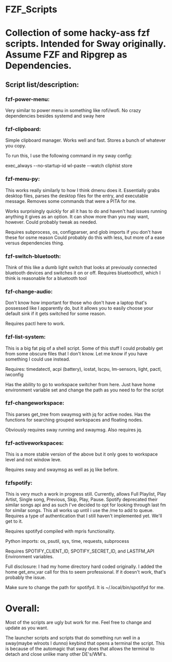 # FZF_Scripts

# Collection of some hacky-ass fzf scripts. Intended for Sway originally. Assume FZF and Ripgrep as Dependencies.

## Script list/description:

### fzf-power-menu:

Very similar to power menu in something like rofi/wofi. No crazy dependencies besides systemd and sway here

### fzf-clipboard:

Simple clipboard manager. Works well and fast. Stores a bunch of whatever you copy.

To run this, I use the following command in my sway config:

exec_always --no-startup-id wl-paste --watch cliphist store

### fzf-menu-py:

This works really similarly to how I think dmenu does it. Essentially grabs desktop files,
parses the desktop files for the entry, and executable message. Removes some  commands that were a
PITA for me. 

Works surprisingly quickly for all it has to do and haven't had issues running anything it gives
as an option. It can show more than you may want, however. Could probably tweak as needed.

Requires subprocess, os, configparser, and glob imports if you don't have these for osme reason
Could probably do this with less, but more of a ease versus dependencies thing.

### fzf-switch-bluetooth:

Think of this like a dumb light switch that looks at previously connected bluetooth devices
and switches it on or off. Requires bluetoothctl, which I think is reasonable for a 
bluetooth tool

### fzf-change-audio:

Don't know how important for those who don't have a laptop that's possessed like I apparently
do, but it allows you to easily choose your default sink if it gets switched for some reason.

Requires pactl here to work.

### fzf-list-system:

This is a big fat pig of a shell script. Some of this stuff I could probably get from some 
obscure files that I don't know. Let me know if you have something I could use instead.

Requires: timedatectl, acpi (battery), iostat, lscpu, lm-sensors, light, pactl, iwconfig

Has the ability to go to workspace switcher from here. Just have home environment variable set
and change the path as you need to for the script

###  fzf-changeworkspace:

This parses get_tree from swaymsg with jq for active nodes. Has the functions for searching grouped
workspaces and floating nodes.

Obviously requires sway running and swaymsg. Also requires jq.

### fzf-activeworkspaces:

This is a more stable version of the above but it only goes to workspace level and not window leve.

Requires sway and swaymsg as well as jq like before.

### fzfspotify:

This is very much a work in progress still. Currently, allows Full Playlist, Play Artist, Single song,
Previous, Skip, Play, Pause. Spotify deprecated their similar songs api and as such I've decided
to opt for looking through last fm for similar songs. This all works up until i use the /me to add to queue.
Requires a type of authentication that I still haven't implemented yet. We'll get to it.

Requires spotifyd compiled with mpris functionality.

Python imports: os, psutil, sys, time, requests, subprocess

Requires SPOTIFY_CLIENT_ID, SPOTIFY_SECRET_ID, and LASTFM_API Environment variables.

Full disclosure: I had my home directory hard coded originally. I added the home get_env_var 
call for this to seem professional. If it doesn't work, that's probably the issue.

Make sure to change the path for spotifyd. It is ~/.local/bin/spotifyd for me.

# Overall:

Most of the scripts are ugly but work for me. Feel free to change and update as you want.

The launcher scripts and scripts that do something run well in a sway(maybe wlroots I dunno) 
keybind that opens a terminal the script. This is because of the automagic that 
sway does that allows the terminal to detach and close unlike many other DE's/WM's.
